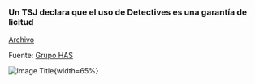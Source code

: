 ### Un TSJ declara que el uso de Detectives es una garantía de licitud


[Archivo](docs/STSJ_CAT_1351_2021.pdf)

Fuente: [Grupo HAS](https://has.es/2021/06/07/un-tsj-declara-que-el-uso-de-detectives-es-una-garantia-de-licitud-barcelona/)

![Image Title](https://has.es/2021/06/07/un-tsj-declara-que-el-uso-de-detectives-es-una-garantia-de-licitud-barcelona/){width=65%}
